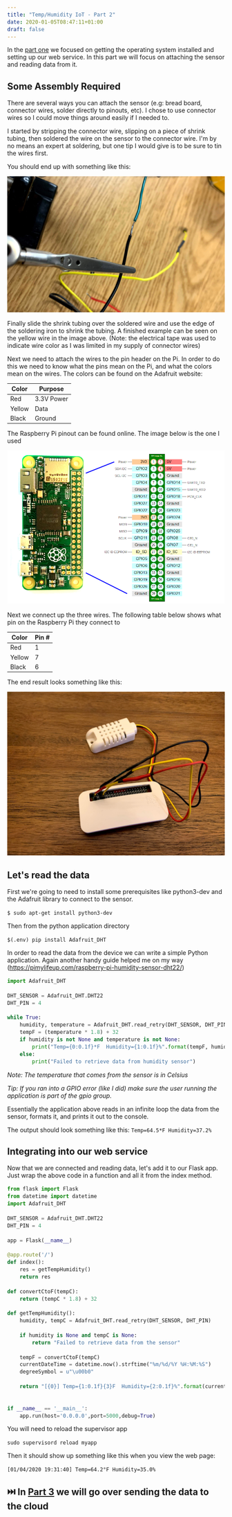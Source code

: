 ```yaml
---
title: "Temp/Humidity IoT - Part 2"
date: 2020-01-05T08:47:11+01:00
draft: false
---
```


In the [part one](/posts/th-iot-part-1) we focused on getting the operating system installed and setting up our web service. In this part we will focus on attaching the sensor and reading data from it.

## Some Assembly Required
There are several ways you can attach the sensor (e.g: bread board, connector wires, solder directly to pinouts, etc). I chose to use connector wires so I could move things around easily if I needed to.

I started by stripping the connector wire, slipping on a piece of shrink tubing, then soldered the wire on the sensor to the connector wire. I'm by no means an expert at soldering, but one tip I would give is to be sure to tin the wires first.

You should end up with something like this:

![Solder](images/solder.jpg)


Finally slide the shrink tubing over the soldered wire and use the edge of the soldering iron to shrink the tubing. A finished example can be seen on the yellow wire in the image above. (Note: the electrical tape was used to indicate wire color as I was limited in my supply of connector wires)

Next we need to attach the wires to the pin header on the Pi. In order to do this we need to know what the pins mean on the Pi, and what the colors mean on the wires. The colors can be found on the Adafruit website:

| Color  | Purpose    |
|--------|------------|
| Red    | 3.3V Power |
| Yellow | Data       |
| Black  | Ground     |

The Raspberry Pi pinout can be found online. The image below is the one I used

![Pi Schematic](images/pi_schm.png)


Next we connect up the three wires. The following table below shows what pin on the Raspberry Pi they connect to

| Color  | Pin # |
|--------|-------|
| Red    | 1     |
| Yellow | 7     |
| Black  | 6     |

The end result looks something like this:

![Assembled](images/assembled.jpg)


## Let's read the data

First we're going to need to install some prerequisites like python3-dev and the Adafruit library to connect to the sensor.

`$ sudo apt-get install python3-dev`

Then from the python application directory

`$(.env) pip install Adafruit_DHT`

In order to read the data from the device we can write a simple Python application. Again another handy guide helped me on my way (https://pimylifeup.com/raspberry-pi-humidity-sensor-dht22/)


```python 
import Adafruit_DHT

DHT_SENSOR = Adafruit_DHT.DHT22
DHT_PIN = 4

while True:
    humidity, temperature = Adafruit_DHT.read_retry(DHT_SENSOR, DHT_PIN)
    tempF = (temperature * 1.8) + 32
    if humidity is not None and temperature is not None:
        print("Temp={0:0.1f}*F  Humidity={1:0.1f}%".format(tempF, humidity))
    else:
        print("Failed to retrieve data from humidity sensor")
```

*Note: The temperature that comes from the sensor is in Celsius*

*Tip: If you ran into a GPIO error (like I did) make sure the user running the application is part of the gpio group.*

Essentially the application above reads in an infinite loop the data from the sensor, formats it, and prints it out to the console.

The output should look something like this:
`Temp=64.5*F Humidity=37.2%`

## Integrating into our web service

Now that we are connected and reading data, let's add it to our Flask app. Just wrap the above code in a function and all it from the index method.

```python
from flask import Flask
from datetime import datetime
import Adafruit_DHT

DHT_SENSOR = Adafruit_DHT.DHT22
DHT_PIN = 4

app = Flask(__name__)

@app.route('/')
def index():
    res = getTempHumidity()
    return res

def convertCtoF(tempC):
    return (tempC * 1.8) + 32

def getTempHumidity():
    humidity, tempC = Adafruit_DHT.read_retry(DHT_SENSOR, DHT_PIN)

    if humidity is None and tempC is None:
        return "Failed to retrieve data from the sensor"

    tempF = convertCtoF(tempC)
    currentDateTime = datetime.now().strftime("%m/%d/%Y %H:%M:%S")
    degreeSymbol = u"\u00b0"

    return "[{0}] Temp={1:0.1f}{3}F  Humidity={2:0.1f}%".format(currentDateTime, tempF, humidity, degreeSymbol)


if __name__ == '__main__':
    app.run(host='0.0.0.0',port=5000,debug=True)
```


You will need to reload the supervisor app

`sudo supervisord reload myapp`

Then it should show up something like this when you view the web page:

`[01/04/2020 19:31:40] Temp=64.2°F Humidity=35.0%`

## ⏭️  In **__[Part 3](#)__** we will go over sending the data to the cloud
